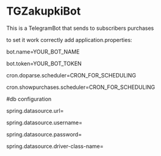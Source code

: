 # TGZakupkiBot
This is a TelegramBot that sends to subscribers purchases

to set it work correctly add application.properties:

bot.name=YOUR_BOT_NAME

bot.token=YOUR_BOT_TOKEN

cron.doparse.scheduler=CRON_FOR_SCHEDULING

cron.showpurchases.scheduler=CRON_FOR_SCHEDULING


#db configuration

spring.datasource.url=

spring.datasource.username=

spring.datasource.password=

spring.datasource.driver-class-name=


